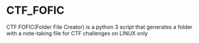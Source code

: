 # CTF_FOFIC
CTF FOFIC(Folder File Creator) is a python 3 script that generates a folder with a note-taking file for CTF challenges on LINUX only
